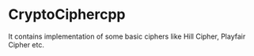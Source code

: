# CryptoCiphercpp
It contains implementation of some basic ciphers like Hill Cipher, Playfair Cipher etc.
